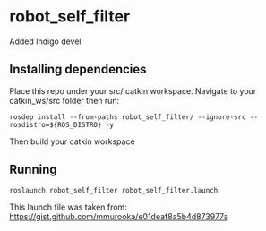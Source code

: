 # robot_self_filter
Added Indigo devel


## Installing dependencies
Place this repo under your src/ catkin workspace. Navigate to your catkin_ws/src folder then run:
````
rosdep install --from-paths robot_self_filter/ --ignore-src --rosdistro=${ROS_DISTRO} -y
````
Then build your catkin workspace

## Running
````
roslaunch robot_self_filter robot_self_filter.launch
````

This launch file was taken from: https://gist.github.com/mmurooka/e01deaf8a5b4d873977a